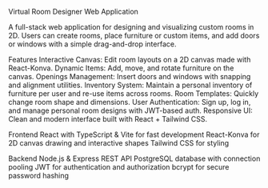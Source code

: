 Virtual Room Designer Web Application

A full-stack web application for designing and visualizing custom rooms in 2D.
Users can create rooms, place furniture or custom items, and add doors or windows with a simple drag-and-drop interface.

Features
Interactive Canvas: Edit room layouts on a 2D canvas made with React-Konva.
Dynamic Items: Add, move, and rotate furniture on the canvas.
Openings Management: Insert doors and windows with snapping and alignment utilities.
Inventory System: Maintain a personal inventory of furniture per user and re-use items across rooms.
Room Templates: Quickly change room shape and dimensions.
User Authentication: Sign up, log in, and manage personal room designs with JWT-based auth.
Responsive UI: Clean and modern interface built with React + Tailwind CSS.

Frontend
React with TypeScript & Vite for fast development
React-Konva for 2D canvas drawing and interactive shapes
Tailwind CSS for styling

Backend
Node.js & Express
REST API
PostgreSQL database with connection pooling
JWT for authentication and authorization
bcrypt for secure password hashing
